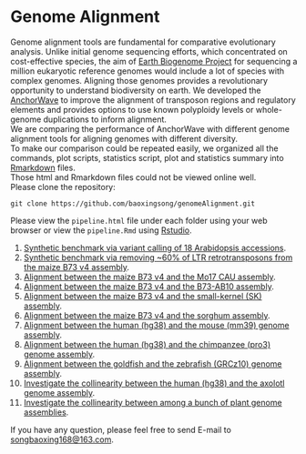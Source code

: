# Genome Alignment
Genome alignment tools are fundamental for comparative evolutionary analysis. Unlike initial genome sequencing efforts, which concentrated on cost-effective species, the aim of [Earth Biogenome Project](https://www.earthbiogenome.org/) for sequencing a million eukaryotic reference genomes would include a lot of species with complex genomes. Aligning those genomes provides a revolutionary opportunity to understand biodiversity on earth. We developed the [AnchorWave](https://github.com/baoxingsong/anchorwave) to improve the alignment of  transposon regions and regulatory elements and provides options to use known polyploidy levels or whole-genome duplications to inform alignment.  
We are comparing the performance of AnchorWave with different genome alignment tools for aligning genomes with different diversity.  
To make our comparison could be repeated easily, we organized all the commands, plot scripts, statistics script, plot and statistics summary into [Rmarkdown](https://bookdown.org/yihui/rmarkdown/) files.  
Those html and Rmarkdown files could not be viewed online well.  
Please clone the repository:
```
git clone https://github.com/baoxingsong/genomeAlignment.git
```

Please view the `pipeline.html` file under each folder using your web browser or view the `pipeline.Rmd` using [Rstudio](https://www.rstudio.com/).
1) [Synthetic benchmark via variant calling of 18 Arabidopsis accessions](./Arabidopsis/).
2) [Synthetic benchmark via removing ~60% of LTR retrotransposons from the maize B73 v4 assembly](./maizeTE/).
3) [Alignment between the maize B73 v4 and the Mo17 CAU assembly](./alignb73againstmo17/).
4) [Alignment between the maize B73 v4 and the B73-AB10 assembly](./B73-AB10/).
5) [Alignment between the maize B73 v4 and the small-kernel (SK) assembly](./maizeSK/).
6) [Alignment between the maize B73 v4 and the sorghum assembly](./sorghum_maize/).
7) [Alignment between the human (hg38) and the mouse (mm39) genome assembly](./hg38_mm39/).
8) [Alignment between the human (hg38) and the chimpanzee (pro3) genome assembly](./humanpro3/).
9) [Alignment between the goldfish and the zebrafish (GRCz10) genome assembly](./goldfish_zebrafish/).
10) [Investigate the collinearity between the human (hg38) and the axolotl genome assembly](./huamn_axolotl/).
11) [Investigate the collinearity between among a bunch of plant genome assemblies](./checkCollinearityAcroossAbunchOfPlantGenome/).

If you have any question, please feel free to send E-mail to songbaoxing168@163.com.
